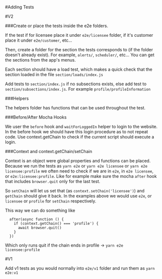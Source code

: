 #Adding Tests

#V2

###Create or place the tests inside the e2e folders.

If the test if for licensee place it under `e2e/licensee` folder, if it's customer place it under `e2e/customer`, etc...

Then, create a folder for the section the tests corresponds to (if the folder doesn't already exist). For example, `alerts/`, `scheduler/`, etc... You can get the sections from the app's menus.

Each section should have a load test, which makes a quick check that the section loaded in the file `section/loads/index.js`

Add tests to `section/index.js` if no subsections exists, else add test to `section/subsections/index.js`. For example `profile/profileInformation`

###Helpers

The helpers folder has functions that can be used throughout the test.

###Before/After Mocha Hooks

We user the `before` hook and `waitForLoggedIn` helper to login to the website.
In the before hook we should have this login procedure as to not repeat code.
Use context.getChain to check if the current script should execute a login.

###Context and context.getChain/setChain

Context is an object were global properties and functions can be placed.
Because we run the tests as `yarn e2e` or `yarn e2e licensee` or `yarn e2e licensee:profile` we often need to check if we are in `e2e`, in `e2e licensee`, or `e2e:licensee:profile`.
Like for example make sure the mocha `after` hook that includes `browser.quit` only for the last test.

So `setChain` will let us set that (as `context.setChain('licensee')`) and `getChain` should give it back.
In the examples above we would use `e2e`, or `licensee` or `profile` for `setChain` respectively.

This way we can do something like
```
  after(async function () {
    if (context.getChain() === 'profile') {
      await browser.quit()
    }
  })
```
Which only runs quit if the chain ends in profile -> `yarn e2e licensee:profile`


#V1

Add v1 tests as you would normally into `e2e/v1` folder and run them as `yarn e2e:v1`
